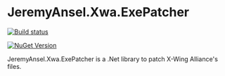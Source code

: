 # JeremyAnsel.Xwa.ExePatcher

[![Build status](https://ci.appveyor.com/api/projects/status/is23tvf3ow0dtvkt/branch/main?svg=true)](https://ci.appveyor.com/project/JeremyAnsel/jeremyansel-xwa-exepatcher/branch/main)

[![NuGet Version](https://img.shields.io/nuget/v/JeremyAnsel.Xwa.ExePatcher)](https://www.nuget.org/packages/JeremyAnsel.Xwa.ExePatcher)

JeremyAnsel.Xwa.ExePatcher is a .Net library to patch X-Wing Alliance's files.
